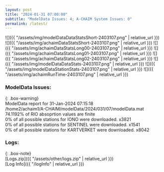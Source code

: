 ```yaml
---
layout: post
title: "2024-01-31 07:00:00"
subtitle: "ModelData Issues: 4; A-CHAIM System Issues: 0"
permalink: /latest/
---
```


![]({{ "/assets/img/modelDataDataStatsShort-2403107.png" | relative_url }})
![]({{ "/assets/img/achaimDataStatsShort-2403107.png" | relative_url }})
![]({{ "/assets/img/achaimDataStatsLong00-2403107.png" | relative_url }})
![]({{ "/assets/img/achaimDataStatsLong01-2403107.png" | relative_url }})
![]({{ "/assets/img/achaimDataStatsLong02-2403107.png" | relative_url }})
![]({{ "/assets/img/modelDataDataStats-2403107.png" | relative_url }})
![]({{ "/assets/img/modelDataStationStats-2403107.png" | relative_url }})
![]({{ "/assets/img/achaimRunTime-2403107.png" | relative_url }})


### ModelData Issues:  
  
{: .box-warning}  
 ModelData report for 31-Jan-2024 07:15:18   
 /home2/achaim1/A-CHAIM/modelData/2024/031/07/modelData.mat   
 74.1192% of RIO absoprtion values are finite   
 0% of all possible stations for IONO were downloaded. x3821   
 0% of all possible stations for SENTINEL were downloaded. x1541   
 0% of all possible stations for KARTVERKET were downloaded. x8042   
  


### Logs:  
  
{: .box-note}  
[Logs.zip]({{ "/assets/other/logs.zip" | relative_url }})  
[Log Info]({{ "/logInfo" | relative_url }})  
